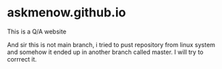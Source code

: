 # askmenow.github.io
This is a Q/A website

And sir this is not main branch, i tried to pust repository from linux system and somehow it ended up in another branch called master. I will try to corrrect it.
